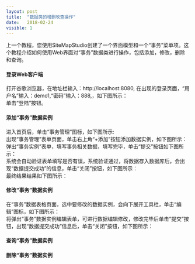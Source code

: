 ```yaml
---
layout: post
title:  "数据类的增删改查操作"
date:   2018-02-24
visible: 1
---
```


上一个教程，您使用SiteMapStudio创建了一个界面模型和一个“事务”菜单项。这个教程介绍如何使用Web界面对“事务”数据类进行操作，包括添加，修改，删除和查询。

#### 登录Web客户端
打开谷歌浏览器，在地址栏输入：http://localhost:8080, 在出现的登录页面，“用户名”输入：demo1,“密码”输入：888,，如下图所示：
<img src="{{'/assets/img/2018-2-24-登录Web客户端1A.png' | prepend: site.baseurl }}" alt=""><br>
单击“登陆”按钮。

#### 添加“事务”数据实例
进入首页后，单击“事务管理”图标，如下图所示:
<img src="{{'/assets/img/2018-2-24-登录Web客户端2A.png' | prepend: site.baseurl }}" alt=""><br>
出现“事务管理”表单页面，单击右上角“+添加”按钮添加数据实例，如下图所示：
<img src="{{'/assets/img/2018-2-24-登录Web客户端3A.png' | prepend: site.baseurl }}" alt=""><br>
弹出“事务实例”表单，填写事务相关数据，填写完毕，单击“提交”按钮如下图所示：
<img src="{{'/assets/img/2018-2-24-登录Web客户端4A.png' | prepend: site.baseurl }}" alt=""><br>
系统会自动验证表单填写是否有误，系统验证通过，将数据存入数据库后，会出现“数据提交成功”的信息，单击“关闭”按钮，如下图所示：
<img src="{{'/assets/img/2018-2-24-登录Web客户端5A.png' | prepend: site.baseurl }}" alt=""><br>
最终结果结果如下图所示：
<img src="{{'/assets/img/2018-2-24-登录Web客户端6A.png' | prepend: site.baseurl }}" alt=""><br>

#### 修改“事务”数据实例
在“事务”数据表格页面，选中要修改的数据实例，会向下展开工具栏，单击“编辑”图标，如下图所示：
<img src="{{'/assets/img/2018-2-24-修改事务数据实例1.png' | prepend: site.baseurl }}" alt=""><br>
将弹出“事务”数据实例编辑表单，可进行数据编辑修改，修改完毕后单击“提交”按钮，出现“数据提交成功”信息后，单击“关闭”按钮，如下图所示：
<img src="{{'/assets/img/2018-2-24-修改事务数据实例2.png' | prepend: site.baseurl }}" alt=""><br>

#### 查询“事务”数据实例

#### 删除“事务”数据实例




